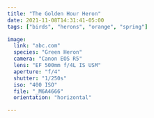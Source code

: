 ```yaml
---
title: "The Golden Hour Heron"
date: 2021-11-08T14:31:41-05:00
tags: ["birds", "herons", "orange", "spring"]

image:
  link: "abc.com"
  species: "Green Heron"
  camera: "Canon EOS R5"
  lens: "EF 500mm f/4L IS USM"
  aperture: "f/4"
  shutter: "1/250s"
  iso: "400 ISO"
  file: "_M6A4666"
  orientation: "horizontal"

---
```

